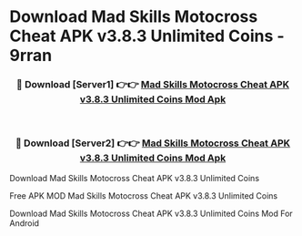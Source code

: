 # Download Mad Skills Motocross Cheat APK v3.8.3 Unlimited Coins - 9rran



<div align="center">
<h3>🔴 Download [Server1] 👉👉 <a href="https://momento.my/?title=Mad_Skills_Motocross_Cheat_APK_v3.8.3_Unlimited_Coins">Mad Skills Motocross Cheat APK v3.8.3 Unlimited Coins Mod Apk</a></h3><br>

<h3>🔴 Download [Server2] 👉👉 <a href="https://momento.my/?title=Mad_Skills_Motocross_Cheat_APK_v3.8.3_Unlimited_Coins">Mad Skills Motocross Cheat APK v3.8.3 Unlimited Coins Mod Apk</a></h3>
</div>



Download Mad Skills Motocross Cheat APK v3.8.3 Unlimited Coins 

Free APK MOD Mad Skills Motocross Cheat APK v3.8.3 Unlimited Coins 

Download Mad Skills Motocross Cheat APK v3.8.3 Unlimited Coins Mod For Android
